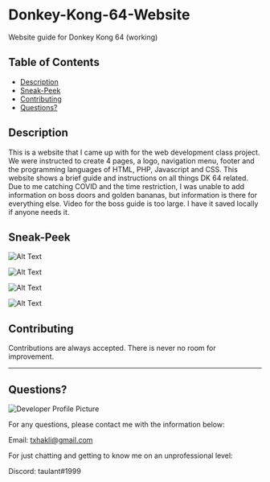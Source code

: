 # Donkey-Kong-64-Website
Website guide for Donkey Kong 64 (working)
  
   ## Table of Contents
  * [Description](#description)
  * [Sneak-Peek](#sneak-peek)
  * [Contributing](#contributing)
  * [Questions?](#questions) 
  
  
  ## Description
This is a website that I came up with for the web development class project. We were instructed to create 4 pages, a logo, navigation menu, footer and the programming languages of HTML, PHP, Javascript and CSS. This website shows a brief guide and instructions on all things DK 64 related. Due to me catching COVID and the time restriction, I was unable to add information on boss doors and golden bananas, but information is there for everything else. 
Video for the boss guide is too large. I have it saved locally if anyone needs it.


  
  ## Sneak-Peek
 
  ![Alt Text](characters.gif)
  
  ![Alt Text](levels.gif)
  
  ![Alt Text](bossguide.gif)
  
  ![Alt Text](media.gif)

  
  ## Contributing
  
  Contributions are always accepted. There is never no room for improvement. 
  
  ---
  
  ## Questions?
  
  ![Developer Profile Picture](https://avatars.githubusercontent.com/u/58316986?s=460&u=b6d47b95334d6366fb3a422f40454ac40f571a9f&v=4) 
  
  For any questions, please contact me with the information below:
 
  Email: txhakli@gmail.com
  
  For just chatting and getting to know me on an unprofessional level:
  
  Discord: taulant#1999
